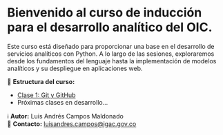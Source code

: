 # Bienvenido al curso de inducción para el desarrollo analítico del OIC.

Este curso está diseñado para proporcionar una base en el desarrollo de servicios analíticos con Python. A lo largo de las sesiones, exploraremos desde los fundamentos del lenguaje hasta la implementación de modelos analíticos y su despliegue en aplicaciones web.

📌 **Estructura del curso:**
- [Clase 1: Git y GitHub](clase1)
- Próximas clases en desarrollo...

ℹ️ **Autor:** Luis Andrés Campos Maldonado  
📧 **Contacto:** luisandres.campos@igac.gov.co
